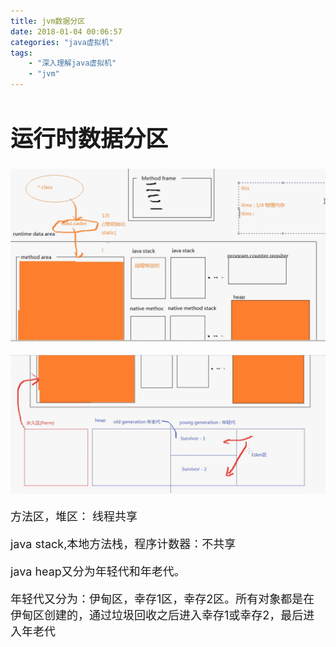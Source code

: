 ```yaml
---
title: jvm数据分区
date: 2018-01-04 00:06:57
categories: "java虚拟机"
tags:
	- "深入理解java虚拟机"
	- "jvm"
---
```

<font size=4 >

# 运行时数据分区

![分区](https://raw.githubusercontent.com/sheltonliu/sheltonliu.github.io/myhexo/blog/MarkdownPhotos/2018/01/04/jvm-001.jpg)


![分区2](https://raw.githubusercontent.com/sheltonliu/sheltonliu.github.io/myhexo/blog/MarkdownPhotos/2018/01/04/jvm-002.jpg)

方法区，堆区： 线程共享

java stack,本地方法栈，程序计数器：不共享


java heap又分为年轻代和年老代。

年轻代又分为：伊甸区，幸存1区，幸存2区。所有对象都是在伊甸区创建的，通过垃圾回收之后进入幸存1或幸存2，最后进入年老代




